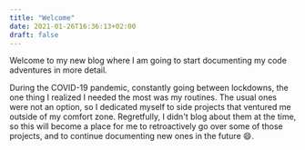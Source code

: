 ```yaml
---
title: "Welcome"
date: 2021-01-26T16:36:13+02:00
draft: false
---
```


Welcome to my new blog where I am going to start documenting my code adventures in more detail.

During the COVID-19 pandemic, constantly going between lockdowns, the one thing I realized I needed the most was my routines.
The usual ones were not an option, so I dedicated myself to side projects that ventured me outside of my comfort zone. 
Regretfully, I didn't blog about them at the time, so this will become a place for me to retroactively go over some of those projects, and to continue documenting new ones in the future :smile:. 
